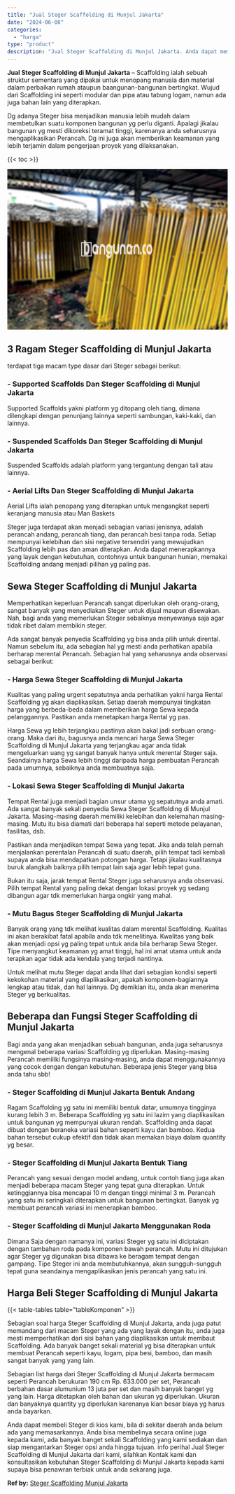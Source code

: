 ```yaml
---
title: "Jual Steger Scaffolding di Munjul Jakarta"
date: "2024-06-08"
categories: 
  - "harga"
type: "product"
description: "Jual Steger Scaffolding di Munjul Jakarta. Anda dapat membeli Steger di kios kami, bila di sekitar daerah anda belum ada yang memasarkannya. Anda bisa membel..."
---
```


**Jual Steger Scaffolding di Munjul Jakarta** – Scaffolding ialah sebuah struktur sementara yang dipakai untuk menopang manusia dan material dalam perbaikan rumah ataupun baangunan-bangunan bertingkat. Wujud dari Scaffolding ini seperti modular dan pipa atau tabung logam, namun ada juga bahan lain yang diterapkan.

Dg adanya Steger bisa menjadikan manusia lebih mudah dalam membetulkan suatu komponen bangunan yg perlu diganti. Apalagi jikalau bangunan yg mesti dikoreksi teramat tinggi, karenanya anda seharusnya mengaplikasikan Perancah. Dg ini juga akan memberikan keamanan yang lebih terjamin dalam pengerjaan proyek yang dilaksanakan.

{{< toc >}}

![Jual Steger Scaffolding di Munjul Jakarta](/images/sewa-scaffolding-steger-11.png)

## 3 Ragam Steger Scaffolding di Munjul Jakarta

terdapat tiga macam type dasar dari Steger sebagai berikut:

### \- Supported Scaffolds Dan Steger Scaffolding di Munjul Jakarta

Supported Scaffolds yakni platform yg ditopang oleh tiang, dimana dilengkapi dengan penunjang lainnya seperti sambungan, kaki-kaki, dan lainnya.

### \- Suspended Scaffolds Dan Steger Scaffolding di Munjul Jakarta

Suspended Scaffolds adalah platform yang tergantung dengan tali atau lainnya.

### \- Aerial Lifts Dan Steger Scaffolding di Munjul Jakarta

Aerial Lifts ialah penopang yang diterapkan untuk mengangkat seperti keranjang manusia atau Man Baskets

Steger juga terdapat akan menjadi sebagian variasi jenisnya, adalah perancah andang, perancah tiang, dan perancah besi tanpa roda. Setiap mempunyai kelebihan dan sisi negative tersendiri yang mewujudkan Scaffolding lebih pas dan aman diterapkan. Anda dapat menerapkannya yang layak dengan kebutuhan, contohnya untuk bangunan hunian, memakai Scaffolding andang menjadi pilihan yg paling pas.

## Sewa Steger Scaffolding di Munjul Jakarta

Memperhatikan keperluan Perancah sangat diperlukan oleh orang-orang, sangat banyak yang menyediakan Steger untuk dijual maupun disewakan. Nah, bagi anda yang memerlukan Steger sebaiknya menyewanya saja agar tidak ribet dalam membikin steger.

Ada sangat banyak penyedia Scaffolding yg bisa anda pilih untuk dirental. Namun sebelum itu, ada sebagian hal yg mesti anda perhatikan apabila berharap merental Perancah. Sebagian hal yang seharusnya anda observasi sebagai berikut:

### \- Harga Sewa Steger Scaffolding di Munjul Jakarta

Kualitas yang paling urgent sepatutnya anda perhatikan yakni harga Rental Scaffolding yg akan diaplikasikan. Setiap daerah mempunyai tingkatan harga yang berbeda-beda dalam memberikan harga Sewa kepada pelanggannya. Pastikan anda menetapkan harga Rental yg pas.

Harga Sewa yg lebih terjangkau pastinya akan bakal jadi serbuan orang-orang. Maka dari itu, bagusnya anda mencari harga Sewa Steger Scaffolding di Munjul Jakarta yang terjangkau agar anda tidak mengeluarkan uang yg sangat banyak hanya untuk merental Steger saja. Seandainya harga Sewa lebih tinggi daripada harga pembuatan Perancah pada umumnya, sebaiknya anda membuatnya saja.

### \- Lokasi Sewa Steger Scaffolding di Munjul Jakarta

Tempat Rental juga menjadi bagian unsur utama yg sepatutnya anda amati. Ada sangat banyak sekali penyedia Sewa Steger Scaffolding di Munjul Jakarta. Masing-masing daerah memiliki kelebihan dan kelemahan masing-masing. Mutu itu bisa diamati dari beberapa hal seperti metode pelayanan, fasilitas, dsb.

Pastikan anda menjadikan tempat Sewa yang tepat. Jika anda telah pernah menjalankan perentalan Perancah di suatu daerah, pilih tempat tadi kembali supaya anda bisa mendapatkan potongan harga. Tetapi jikalau kualitasnya buruk alangkah baiknya pilih tempat lain saja agar lebih tepat guna.

Bukan itu saja, jarak tempat Rental Steger juga seharusnya anda observasi. Pilih tempat Rental yang paling dekat dengan lokasi proyek yg sedang dibangun agar tdk memerlukan harga ongkir yang mahal.

### \- Mutu Bagus Steger Scaffolding di Munjul Jakarta

Banyak orang yang tdk melihat kualitas dalam merental Scaffolding. Kualitas ini akan berakibat fatal apabila anda tdk menelitinya. Kwalitas yang baik akan menjadi opsi yg paling tepat untuk anda bila berharap Sewa Steger. Tipe menyangkut keamanan yg amat tinggi, hal ini amat utama untuk anda terapkan agar tidak ada kendala yang terjadi nantinya.

Untuk melihat mutu Steger dapat anda lihat dari sebagian kondisi seperti kekokohan material yang diaplikasikan, apakah komponen-bagiannya lengkap atau tidak, dan hal lainnya. Dg demikian itu, anda akan menerima Steger yg berkualitas.

## Beberapa dan Fungsi Steger Scaffolding di Munjul Jakarta

Bagi anda yang akan menjadikan sebuah bangunan, anda juga seharusnya mengenal beberapa variasi Scaffolding yg diperlukan. Masing-masing Perancah memiliki fungsinya masing-masing, anda dapat menggunakannya yang cocok dengan dengan kebutuhan. Beberapa jenis Steger yang bisa anda tahu sbb!

### \- Steger Scaffolding di Munjul Jakarta Bentuk Andang

Ragam Scaffolding yg satu ini memiliki bentuk datar, umumnya tingginya kurang lebih 3 m. Beberapa Scaffolding yg satu ini lazim yang diaplikasikan untuk bangunan yg mempunyai ukuran rendah. Scaffolding anda dapat dibuat dengan beraneka variasi bahan seperti kayu dan bamboo. Kedua bahan tersebut cukup efektif dan tidak akan memakan biaya dalam quantity yg besar.

### \- Steger Scaffolding di Munjul Jakarta Bentuk Tiang

Perancah yang sesuai dengan model andang, untuk contoh tiang juga akan menjadi beberapa macam Steger yang tepat guna diterapkan. Untuk ketinggiannya bisa mencapai 10 m dengan tinggi minimal 3 m. Perancah yang satu ini seringkali diterapkan untuk bangunan bertingkat. Banyak yg membuat perancah variasi ini menerapkan bamboo.

### \- Steger Scaffolding di Munjul Jakarta Menggunakan Roda

Dimana Saja dengan namanya ini, variasi Steger yg satu ini diciptakan dengan tambahan roda pada komponen bawah perancah. Mutu ini ditujukan agar Steger yg digunakan bisa dibawa ke beragam tempat dengan gampang. Tipe Steger ini anda membutuhkannya, akan sungguh-sungguh tepat guna seandainya mengaplikasikan jenis perancah yang satu ini.

## Harga Beli Steger Scaffolding di Munjul Jakarta

{{< table-tables table="tableKomponen" >}}

Sebagian soal harga Steger Scaffolding di Munjul Jakarta, anda juga patut memandang dari macam Steger yang ada yang layak dengan itu, anda juga mesti memperhatikan dari sisi bahan yang diaplikasikan untuk membaut Scaffolding. Ada banyak banget sekali material yg bisa diterapkan untuk membuat Perancah seperti kayu, logam, pipa besi, bamboo, dan masih sangat banyak yang yang lain.

Sebagian list harga dari Steger Scaffolding di Munjul Jakarta bermacam seperti Perancah berukuran 190 cm Rp. 633.000 per set, Perancah berbahan dasar alumunium 13 juta per set dan masih banyak banget yg yang lain. Harga ditetapkan oleh bahan dan ukuran yg diperlukan. Ukuran dan banyaknya quantity yg diperlukan karenanya kian besar biaya yg harus anda bayarkan.

Anda dapat membeli Steger di kios kami, bila di sekitar daerah anda belum ada yang memasarkannya. Anda bisa membelinya secara online juga kepada kami, ada banyak banget sekali Scaffolding yang kami sediakan dan siap mengantarkan Steger opsi anda hingga tujuan. info perihal Jual Steger Scaffolding di Munjul Jakarta dari kami, silahkan Kontak kami dan konsultasikan kebutuhan Steger Scaffolding di Munjul Jakarta kepada kami supaya bisa penawran terbiak untuk anda sekarang juga.

**Ref by:** [Steger Scaffolding Munjul Jakarta](https://id.wikipedia.org/wiki/Steger)
